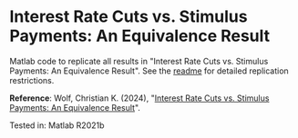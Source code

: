 # Interest Rate Cuts vs. Stimulus Payments: An Equivalence Result

Matlab code to replicate all results in "Interest Rate Cuts vs. Stimulus Payments: An Equivalence Result". See the [readme](documents/mpfp_equiv_readme.pdf) for detailed replication restrictions.

**Reference**: Wolf, Christian K. (2024), "[Interest Rate Cuts vs. Stimulus Payments: An Equivalence Result](documents/mpfp_equiv.pdf)".

Tested in: Matlab R2021b
